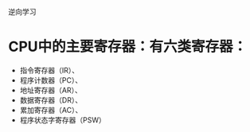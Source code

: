 逆向学习

# CPU中的主要寄存器：有六类寄存器：

* 指令寄存器（IR）、
* 程序计数器（PC）、
* 地址寄存器（AR）、
* 数据寄存器（DR）、
* 累加寄存器（AC）、
* 程序状态字寄存器（PSW）
